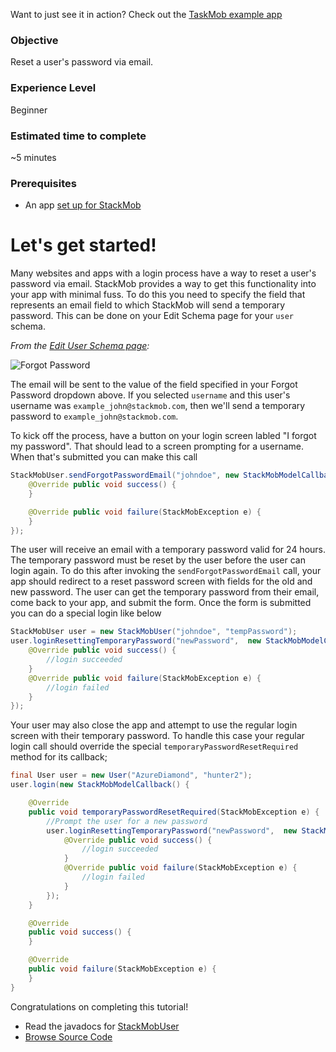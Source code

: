 Want to just see it in action? Check out the [TaskMob example app](https://github.com/stackmob/stackmob-android-examples)

<h3>Objective</h3>

Reset a user's password via email.

<h3>Experience Level</h3>
Beginner

<h3>Estimated time to complete</h3>
~5 minutes

<h3>Prerequisites</h3>

* An app <a href="https://developer.stackmob.com/stackmob-android-sdk/configure">set up for StackMob</a>

<h1>Let's get started!</h1>

Many websites and apps with a login process have a way to reset a user's password via email. StackMob provides a way to get this functionality into your app with minimal fuss. To do this you need to specify the field that represents an email field to which StackMob will send a temporary password. This can be done on your Edit Schema page for your `user` schema.

*From the <a href="https://dashboard.stackmob.com/schemas/edit/user" target="_blank">Edit User Schema page</a>:*
<p class="screenshot"><img src="https://s3.amazonaws.com/static.stackmob.com/images/screenshots/overview/StackMob_Forgot_Password_User_Schema.png" alt="Forgot Password"/></p>

The email will be sent to the value of the field specified in your Forgot Password dropdown above.  If you selected `username` and this user's username was `example_john@stackmob.com`, then we'll send a temporary password to `example_john@stackmob.com`.

To kick off the process, have a button on your login screen labled "I forgot my password". That should lead to a screen prompting for a username. When that's submitted you can make this call

```java
StackMobUser.sendForgotPasswordEmail("johndoe", new StackMobModelCallback() {
	@Override public void success() {
	}

	@Override public void failure(StackMobException e) {
	}
});
```



The user will receive an email with a temporary password valid for 24 hours. The temporary password must be reset by the user before the user can login again. To do this after invoking the `sendForgotPasswordEmail` call, your app should redirect to a reset password screen with fields for the old and new password. The user can get the temporary password from their email, come back to your app, and submit the form. Once the form is submitted you can do a special login like below 

```java
StackMobUser user = new StackMobUser("johndoe", "tempPassword");
user.loginResettingTemporaryPassword("newPassword",  new StackMobModelCallback() {
	@Override public void success() {
		//login succeeded
	}
	@Override public void failure(StackMobException e) {
		//login failed
	}
});
```

Your user may also close the app and attempt to use the regular login screen with their temporary password. To handle this case your regular login call should override the special `temporaryPasswordResetRequired` method for its callback;

```java
final User user = new User("AzureDiamond", "hunter2");
user.login(new StackMobModelCallback() {

	@Override 
	public void temporaryPasswordResetRequired(StackMobException e) {
		//Prompt the user for a new password
		user.loginResettingTemporaryPassword("newPassword",  new StackMobModelCallback() {
			@Override public void success() {
				//login succeeded
			}
			@Override public void failure(StackMobException e) {
				//login failed
			}
		});
	}

	@Override
	public void success() {
	}

	@Override
	public void failure(StackMobException e) {
	}
}
```

Congratulations on completing this tutorial!

* Read the javadocs for [StackMobUser](http://stackmob.github.com/stackmob-java-client-sdk/javadoc/apidocs/com/stackmob/sdk/model/StackMobUser.html)
* [Browse Source Code](https://github.com/stackmob/stackmob-android-examples)